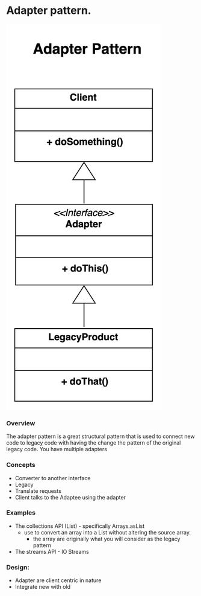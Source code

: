 # Adapter pattern.
![Interface Design Pattern Screenshot](../../../../../images/adapter-pattern.png)

### Overview
The adapter pattern is a great structural pattern that is used to connect new code to legacy code
with having the change the pattern of the original legacy code.  You have multiple adapters

### Concepts
- Converter to another interface
- Legacy
- Translate requests
- Client talks to the Adaptee using the adapter


### Examples
- The collections API (List) - specifically Arrays.asList
    - use to convert an array into a List without altering the source array. 
      - the array are originally what you will consider as the legacy pattern
- The streams API - IO Streams

### Design:
- Adapter are client centric in nature
- Integrate new with old